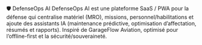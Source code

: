 🛡️ DefenseOps AI
DefenseOps AI est une plateforme SaaS / PWA pour la défense qui centralise matériel (MRO), missions, personnel/habilitations et ajoute des assistants IA (maintenance prédictive, optimisation d’affectation, résumés et rapports). Inspiré de GarageFlow Aviation, optimisé pour l’offline-first et la sécurité/souveraineté.
